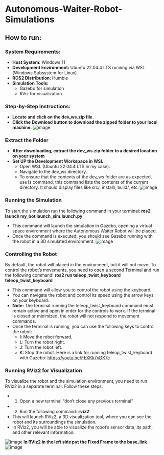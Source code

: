 # Autonomous-Waiter-Robot-Simulations

## How to run:

### System Requirements:
* **Host System:** Windows 11 
* **Development Environment:** Ubuntu 22.04.4 LTS running via WSL (Windows Subsystem for Linux) 
* **ROS2 Distribution:** Humble 
* **Simulation Tools:** 
  * Gazebo for simulation
  * RViz for visualization

### Step-by-Step Instructions:
* **Locate and click on the dev_ws.zip file.**
* **Click the Download button to download the zipped folder to your local machine.**
![image](https://github.com/user-attachments/assets/5982f975-0af5-4438-8aba-76d0b671be13)

### Extract the Folder
* **After downloading, extract the dev_ws.zip folder to a desired location on your system**
* **Set UP the Development Workspace in WSL**
  * Open WSL (Ubuntu 22.04.4 LTS in my case).
  * Navigate to the dev_ws directory.
  * To ensure that the contents of the dev_ws folder are as expected, use ls command, this command lists the contents of the current directory. It should display files like src/, install/, build/, etc.
   ![image](https://github.com/user-attachments/assets/29551d91-970f-4f1d-b05a-bb4943b285df)

### Running the Simulation
To start the simulation run the following command in your terminal:
**ros2 launch my_bot launch_sim.launch.py**
* This command will launch the simulation in Gazebo, opening a virtual space environment where the Autonomous Waiter Robot will be placed.
* Once the command is executed, you should see Gazebo running with the robot in a 3D simulated environment.
  ![image](https://github.com/user-attachments/assets/cf3954c4-c731-4026-a60f-7ab2323c5b9f)

### Controlling the Robot
By default, the robot will placed in the environment, but it will not move. To control the robot’s movements, you need to open a second Terminal and run the following command:
**ros2 run teleop_twist_keyboard teleop_twist_keyboard**
* This command will allow you to control the robot using the keyboard.
* You can navigate the robot and control its speed using the arrow keys on your keyboard.
* **Note:** The terminal running the teleop_twist_keyboard command must remain active and open in order for the controls to work. If the terminal is closed or minimized, the robot will not respond to movement commands.
* Once the terminal is running, you can use the following keys to control the robot:
  * I: Move the robot forward.
  * L: Turn the robot right.
  * J: Turn the robot left.
  * K: Stop the robot.
Here is a link for running teleop_twist_keyboard with Gazebo: https://youtu.be/FbXKk7vDK7c

### Running RViz2 for Visualization
To visualize the robot and the simulation environment, you need to run RViz2 in a separate terminal. Follow these steps:
  * 1.	Open a new terminal “don’t close any previous terminal”
  * 2.	Run the following command: **rviz2**
* This will launch RViz2, a 3D visualization tool, where you can see the robot and its surroundings the simulation.
* In RViz2, you will be able to visualize the robot’s sensor data, its path, and other relevant information.

![image](https://github.com/user-attachments/assets/1f27155a-6555-44a4-916f-663ae282c2bf)
**In RViz2 in the left side put the Fixed Frame to the base_link**
![image](https://github.com/user-attachments/assets/2220d6f8-bc1e-4363-a42d-d502d05359b5)








